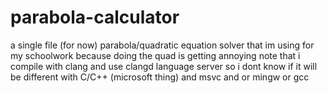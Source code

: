 # parabola-calculator
a single file (for now) parabola/quadratic equation solver that im using for my schoolwork because doing the quad is getting annoying
note that i compile with clang and use clangd language server so i dont know if it will be different with C/C++ (microsoft thing) and msvc and or mingw or gcc
